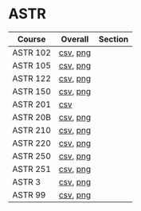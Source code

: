 # ASTR

| Course | Overall | Section |
| ------ | ------- | ------- |
| ASTR 102 | [csv](https://github.com/UCSD-Historical-Enrollment-Data/2025Winter/blob/main/overall/ASTR%20102.csv), [png](https://raw.githubusercontent.com/UCSD-Historical-Enrollment-Data/2025Winter/main/plot_overall/ASTR%20102.png) |  |
| ASTR 105 | [csv](https://github.com/UCSD-Historical-Enrollment-Data/2025Winter/blob/main/overall/ASTR%20105.csv), [png](https://raw.githubusercontent.com/UCSD-Historical-Enrollment-Data/2025Winter/main/plot_overall/ASTR%20105.png) |  |
| ASTR 122 | [csv](https://github.com/UCSD-Historical-Enrollment-Data/2025Winter/blob/main/overall/ASTR%20122.csv), [png](https://raw.githubusercontent.com/UCSD-Historical-Enrollment-Data/2025Winter/main/plot_overall/ASTR%20122.png) |  |
| ASTR 150 | [csv](https://github.com/UCSD-Historical-Enrollment-Data/2025Winter/blob/main/overall/ASTR%20150.csv), [png](https://raw.githubusercontent.com/UCSD-Historical-Enrollment-Data/2025Winter/main/plot_overall/ASTR%20150.png) |  |
| ASTR 201 | [csv](https://github.com/UCSD-Historical-Enrollment-Data/2025Winter/blob/main/overall/ASTR%20201.csv) |  |
| ASTR 20B | [csv](https://github.com/UCSD-Historical-Enrollment-Data/2025Winter/blob/main/overall/ASTR%2020B.csv), [png](https://raw.githubusercontent.com/UCSD-Historical-Enrollment-Data/2025Winter/main/plot_overall/ASTR%2020B.png) |  |
| ASTR 210 | [csv](https://github.com/UCSD-Historical-Enrollment-Data/2025Winter/blob/main/overall/ASTR%20210.csv), [png](https://raw.githubusercontent.com/UCSD-Historical-Enrollment-Data/2025Winter/main/plot_overall/ASTR%20210.png) |  |
| ASTR 220 | [csv](https://github.com/UCSD-Historical-Enrollment-Data/2025Winter/blob/main/overall/ASTR%20220.csv), [png](https://raw.githubusercontent.com/UCSD-Historical-Enrollment-Data/2025Winter/main/plot_overall/ASTR%20220.png) |  |
| ASTR 250 | [csv](https://github.com/UCSD-Historical-Enrollment-Data/2025Winter/blob/main/overall/ASTR%20250.csv), [png](https://raw.githubusercontent.com/UCSD-Historical-Enrollment-Data/2025Winter/main/plot_overall/ASTR%20250.png) |  |
| ASTR 251 | [csv](https://github.com/UCSD-Historical-Enrollment-Data/2025Winter/blob/main/overall/ASTR%20251.csv), [png](https://raw.githubusercontent.com/UCSD-Historical-Enrollment-Data/2025Winter/main/plot_overall/ASTR%20251.png) |  |
| ASTR 3 | [csv](https://github.com/UCSD-Historical-Enrollment-Data/2025Winter/blob/main/overall/ASTR%203.csv), [png](https://raw.githubusercontent.com/UCSD-Historical-Enrollment-Data/2025Winter/main/plot_overall/ASTR%203.png) |  |
| ASTR 99 | [csv](https://github.com/UCSD-Historical-Enrollment-Data/2025Winter/blob/main/overall/ASTR%2099.csv), [png](https://raw.githubusercontent.com/UCSD-Historical-Enrollment-Data/2025Winter/main/plot_overall/ASTR%2099.png) |  |
